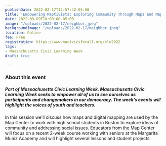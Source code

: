 ```yaml
---
publishDate: 2022-02-17T12:57:42-05:00
title: 'Empowering Maptivists: Exploring Community Through Maps and Mapping '
date: 2022-03-09T18:00:00-05:00
image: "/uploads/2022-02-17/neighbor.jpeg"
backgroundImage: "/uploads/2022-02-17/neighbor.jpeg"
location: Online
fee: Free
registration: https://www.macivicsforall.org/clw2022
tags:
- Massachusetts Civic Learning Week
draft: true

---
```

### About this event 

##### Part of **Massachusetts Civic Learning Week.** Massachusetts Civic Learning Week seeks to empower all of us to see ourselves as participants and changemakers in our democracy. The week’s events will highlight the voices of youth and teachers.

In this session we'll discuss how maps and digital mapping are used by the Map Center to work with high school students in Boston to explore ideas of community and addressing social issues. Educators from the Map Center will focus on a recent 2-week course working with seniors at the Margarita Muniz Academy and will highlight several lessons and student projects.